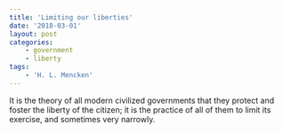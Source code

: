 ```yaml
---
title: 'Limiting our liberties'
date: '2018-03-01'
layout: post
categories:
    - government
    - liberty
tags:
    - 'H. L. Mencken'
---
```


It is the theory of all modern civilized governments that they protect and foster the liberty of the citizen; it is the practice of all of them to limit its exercise, and sometimes very narrowly.